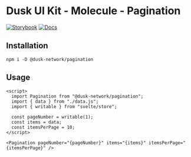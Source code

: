 # Dusk UI Kit - Molecule - Pagination

[![Storybook](https://img.shields.io/badge/Storybook-Component_Playground-%23FF4785?style=flat&logo=storybook)](https://dusk-network.github.io/dusk-ui-kit/?path=/story/components-atoms-pagination)
[![Docs](https://img.shields.io/badge/Documentation-%235E35CF?style=flat)](https://dusk-network.github.io/dusk-ui-kit/docs/components/atoms/pagination)

## Installation

```
npm i -D @dusk-network/pagination
```

## Usage

<!-- MARKDOWN-AUTO-DOCS:START (CODE:src=../../../examples/src/molecules/pagination/Pagination_01.svelte) -->
<!-- The below code snippet is automatically added from ../../../examples/src/molecules/pagination/Pagination_01.svelte -->
```svelte
<script>
  import Pagination from "@dusk-network/pagination";
  import { data } from "./data.js";
  import { writable } from "svelte/store";

  const pageNumber = writable(1);
  const items = data;
  const itemsPerPage = 10;
</script>

<Pagination pageNumber="{pageNumber}" items="{items}" itemsPerPage="{itemsPerPage}" />
```
<!-- MARKDOWN-AUTO-DOCS:END -->
